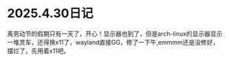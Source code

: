 # 2025.4.30日记

离劳动节的假期只有一天了，开心！显示器也到了，但是arch-linux的显示器显示一堆灵车，还得换x11了，wayland直接GG，修了一下午,emmmm还是没修好，摆烂了，先用着x11吧。